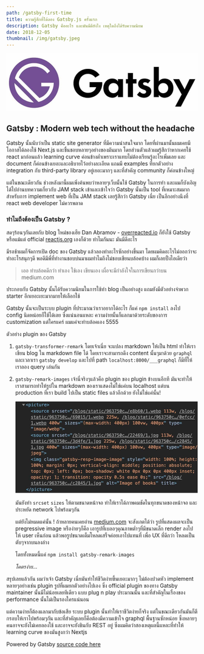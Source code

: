```yaml
---
path: /gatsby-first-time
title: ความรู้สึกที่ได้ลอง Gatsby.js ครั้งแรก
description: Gatsby คืออะไร และมันมีดียังไง เหตุใดถึงได้รับความนิยม
date: 2018-12-05
thumbnail: /img/gatsby.jpeg
---
```


![Gatsby logo](/img/gatsby.jpeg)

## Gatsby : Modern web tech without the headache

Gatsby นั้นนับว่าเป็น static site generator ที่มีความน่าสนใจมาก โดยที่ผ่านมานั้นผมเคยมีโอกาสได้ลองใช้ Next.js และชื่นชอบหลายๆอย่างของมันมาก โดยส่วนตัวแล้วผมรู้สึกว่าหากเคยใช้ react มาก่อนแล้ว learning curve ค่อนข้างต่ำเพราะเราแทบไม่ต้องเรียนรู้อะไรเพิ่มเลย และ document ก็ค่อนข้างเยอะและอธิบายไว้อย่างละเอียด แถมมี examples ที่ยกตัวอย่าง integration กับ third-party library อยู่เยอะมากๆ และที่สำคัญ community ก็ค่อนข้างใหญ่

แต่ในขณะเดียวกัน ช่วงหลังมานี้ผมเพิ่งค้นพบว่าหลายๆเว็บนั้นใช้ Gatsby ในการทำ และผมก็บังเอิญได้ไปอ่านบทความเกี่ยวกับ JAM stack เข้าและเข้าใจว่า Gatsby นั้นเป็น tool ที่เหมาะสมมากสำหรับการ implement web ที่เป็น JAM stack เลยรู้สึกว่า Gatsby เนี่ย เป็นอีกอย่างนึงที่ react web developer ไม่ควรพลาด

### ทำไมถึงต้องเป็น Gatsby ?

สดๆร้อนๆกันเลยกับ blog ใหม่ของเฮีย Dan Abramov - [overreacted.io](https://overreacted.io/) ก็ยังใช้ Gatsby หรือแม้แต่ official [reactjs.org](https://reactjs.org/) เองก็ด้วย ทำไมกันนะ มันมีดีอะไร

มีรอช้าผมก็จัดการเปิด doc ของ Gatsby แล้วลองทำอะไรซักอย่างขึ้นมา โดยผมคิดอะไรไม่ออกว่าจะทำอะไรสนุกๆดี พอดีมีพี่ที่ทำงานชอบบ่นมาผมทำไมถึงไม่ชอบเขียนบล้อคบ้าง ผมก็เลยปิ้งไอเดียว่า

> เออ ทำบล้อคดีกว่า
> ทำเอง ใช้เอง เขียนเอง
> เผื่อจะมีกำลังใจในการเขียนกว่าบน medium.com

ประกอบกับ Gatsby นั้นได้รับความนิยมในการใช้ทำ blog เป็นอย่างสูง แถมยังมีตัวอย่างจำพวก starter อีกเยอะเยะมากมายให้เลือกใช้

Gatsby นั้นจะเป็นระบบ plugin ที่ประมาณว่าเราอยากได้อะไร ก็แค่ `npm install` ลงไป config นิดหน่อยก็ใช้ได้เลย ซึ่งแน่นอนแหละ ความง่ายนั้นก็แลกมาด้วยระดับของการ customization แต่ใครแคร์ ผมแค่จะทำบล้อคเอง 5555

ตัวอย่าง plugin ของ Gatsby

1. `gatsby-transformer-remark` โดยเจ้าเนี่ย จะแปลง markdown ให้เป็น html ทำให้เราเขียน blog ใน markdown file ได้ โดยเราจะสามารถดึง content นั้นๆมาด้วย `graphql` และเวลาเรา `gatsby develop` และไปที่ path `localhost:8000/___graphql` ก็มีที่ให้เราลอง query เล่นกัน

2. `gatsby-remark-images` เจ้านี่จริงๆแล้วคือ plugin ของ plugin ข้างบนอีกที มันจะทำให้เราสามารถทำให้รูปใน markdown ของเราแสดงไม่ใช่แค่บน localhost แต่บน production ที่เรา build ไปเป็น static files แล้วอีกด้วย ยังไม่ใช่แค่นั้น!

   ![gatsby remark plugin result](/img/gatsby-code.jpg)

   มันยังทำ `srcset` `sizes` ให้ตามขนาดหน้าจอ ทำให้เราได้ภาพคมชัดในทุกขนาดของหน้าจอ และประหยัด network ไปพร้อมๆกัน

   แต่ยังไม่หมดแค่นั้น ! ถ้าหลายคนเคยอ่าน
   [medium.com](https://medium.com) จะสังเกตได้ว่า รูปที่แสดงผลจะเป็น pregressive image หรือง่ายๆก็คือ เอารูปที่เบลอๆคุณภาพต่ำๆที่มีขนาดเล็ก render ลงไปให้ user เห็นก่อน แล้วพอรูปขนาดเต็มโหลดเสร็จค่อยเอาไปแทนที่ เพื่อ UX ที่ดีกว่า โหลดเป็นตับๆจากบนลงล่าง

   โดยทั้งหมดนี้แค่ `npm install gatsby-remark-images`

   _โคตรง่าย..._

สรุปเลยแล้วกัน ผมว่าเจ้า Gatsby เนี่ยมันทำให้ชีวิตง่ายขึ้นเยอะมากๆ ไม่ต้องปวดหัว implement หลายๆอย่างเช่น plugin รูปที่ผมยกตัวอย่างไปเอง ซึ่ง official plugin ของทาง Gatsby maintainer นั้นมีไม่น้อยเลยทีเดียว
แบบ plug n play ประมาณนั้น และที่สำคัญในเรื่องของ performance นั้นไม่เป็นรองใครแน่นอน

แต่ความง่ายก็ต้องแลกมากับข้อเสีย ระบบ plugin นั้นทำให้เราชีวิตง่ายก็จริง แต่ในขณะเดียวกันมันก็ตีกรอบให้เราไปพร้อมๆกัน
และที่สำคัญเลยก็คือต้องมีความเข้าใจ graphql พื้นฐานซักหน่อย ซึ่งหลายๆคนอาจจะยังไม่เคยลองใช้ และอาจจะยังชินกับ REST อยู่ ซึ่งผมคิดว่าสองเหตุผลนี้แหละที่ทำให้ learning curve ของมันสูงกว่า Nextjs

Powered by Gatsby [source code here](https://github.com/rappad/blog)

